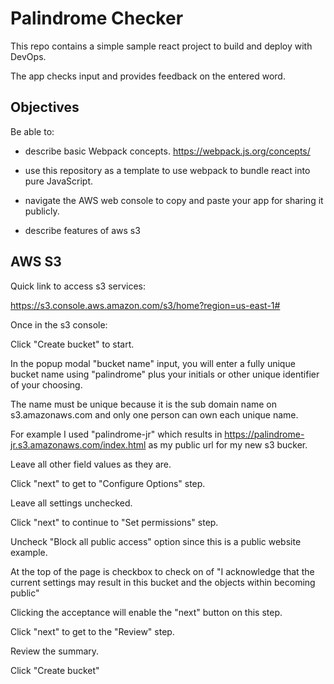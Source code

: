 # Palindrome Checker

This repo contains a simple sample react project to build and deploy with DevOps.

The app checks input and provides feedback on the entered word.

## Objectives

Be able to:

- describe basic Webpack concepts. <https://webpack.js.org/concepts/>

- use this repository as a template to use webpack to bundle react into pure JavaScript.

- navigate the AWS web console to copy and paste your app for sharing it publicly.

- describe features of aws s3

## AWS S3

Quick link to access s3 services:

<https://s3.console.aws.amazon.com/s3/home?region=us-east-1#>

Once in the s3 console:

Click "Create bucket" to start.

In the popup modal "bucket name" input, you will enter a fully unique bucket name using "palindrome" plus your initials or other unique identifier of your choosing.

The name must be unique because it is the sub domain name on s3.amazonaws.com and only one person can own each unique name.

For example I used "palindrome-jr" which results in <https://palindrome-jr.s3.amazonaws.com/index.html> as my public url for my new s3 bucker.

Leave all other field values as they are.

Click "next" to get to "Configure Options" step.

Leave all settings unchecked.

Click "next" to continue to "Set permissions" step.

Uncheck "Block all public access" option since this is a public website example.

At the top of the page is checkbox to check on of "I acknowledge that the current settings may result in this bucket and the objects within becoming public"

Clicking the acceptance will enable the "next" button on this step.

Click "next" to get to the "Review" step.

Review the summary.

Click "Create bucket"
